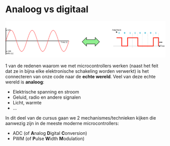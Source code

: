 # Analoog vs digitaal

![](../../pictures/digital_vs_analog.png)

1 van de redenen waarom we met microcontrollers werken (naast het feit dat ze in bijna elke elektronische schakeling worden verwerkt) is het connecteren van onze code naar de **echte wereld**.
Veel van deze echte wereld is **analoog**:

* Elektrische spanning en stroom
* Geluid, radio en andere signalen
* Licht, warmte
* ...

In dit deel van de cursus gaan we 2 mechanismes/technieken kijken die aanwezig zijn in de meeste moderne microcontrollers:

* ADC (of **A**nalog **D**igital **C**onversion)
* PWM (of **P**ulse **W**idth **M**odulation)
